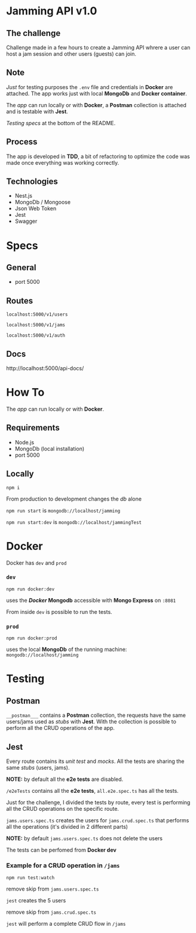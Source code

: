 # Jamming API v1.0

## The challenge

Challenge made in a few hours to create a Jamming API whrere a user can host a jam session and other users (guests) can join.

## Note

_Just_ for testing purposes the `.env` file and credentials in **Docker** are attached. The app works just with local **MongoDb** and **Docker container**.

The _app_ can run locally or with **Docker**, a **Postman** collection is attached and is testable with **Jest**.

_Testing specs_ at the bottom of the README.

## Process

The app is developed in **TDD**, a bit of refactoring to optimize the code was made once everything was working correctly.

## Technologies

- Nest.js
- MongoDb / Mongoose
- Json Web Token
- Jest
- Swagger

# Specs

## General

- port 5000

## Routes

`localhost:5000/v1/users`

`localhost:5000/v1/jams`

`localhost:5000/v1/auth`

## Docs

http://localhost:5000/api-docs/

# How To

The _app_ can run locally or with **Docker**.

## Requirements

- Node.js
- MongoDb (local installation)
- port 5000

## Locally

`npm i`

From production to development changes the _db_ alone

`npm run start` is `mongodb://localhost/jamming`

`npm run start:dev` is `mongodb://localhost/jammingTest`

# Docker

Docker has `dev` and `prod`

### `dev`

`npm run docker:dev`

uses the **_Docker_ Mongodb** accessible with **Mongo Express** on `:8081`

From inside `dev` is possible to run the tests.

### `prod`

`npm run docker:prod`

uses the local **MongoDb** of the running machine: `mongodb://localhost/jamming`

# Testing

## Postman

`__postman___` contains a **Postman** collection, the requests have the same users/jams used as _stubs_ with **Jest**.
With the collection is possible to perform all the CRUD operations of the app.

## Jest

Every route contains its _unit test_ and _mocks_. All the tests are sharing the same _stubs_ (users, jams).

**NOTE:** by default all the **e2e tests** are disabled.

`/e2eTests` contains all the **e2e tests**, `all.e2e.spec.ts` has all the tests.

Just for the challenge, I divided the tests by route, every test is performing all the CRUD operations on the specific route.

`jams.users.spec.ts` creates the users for `jams.crud.spec.ts` that performs all the operations (it's divided in 2 different parts)

**NOTE:** by default `jams.users.spec.ts` does not delete the users

The tests can be perfomed from **Docker dev**

### Example for a CRUD operation in `/jams`

`npm run test:watch`

remove skip from `jams.users.spec.ts`

`jest` creates the 5 users

remove skip from `jams.crud.spec.ts`

`jest` will perform a complete CRUD flow in `/jams`
